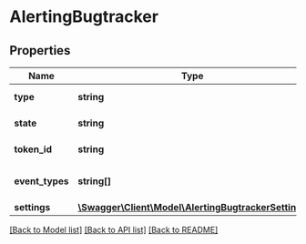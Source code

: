 # AlertingBugtracker

## Properties
Name | Type | Description | Notes
------------ | ------------- | ------------- | -------------
**type** | **string** | type of bugtracker | [optional] 
**state** | **string** | bugtracker state | [optional] 
**token_id** | **string** | ID of OAuth token | [optional] 
**event_types** | **string[]** | Event types enabled for bugtracker | [optional] 
**settings** | [**\Swagger\Client\Model\AlertingBugtrackerSettings**](AlertingBugtrackerSettings.md) |  | [optional] 

[[Back to Model list]](../README.md#documentation-for-models) [[Back to API list]](../README.md#documentation-for-api-endpoints) [[Back to README]](../README.md)


